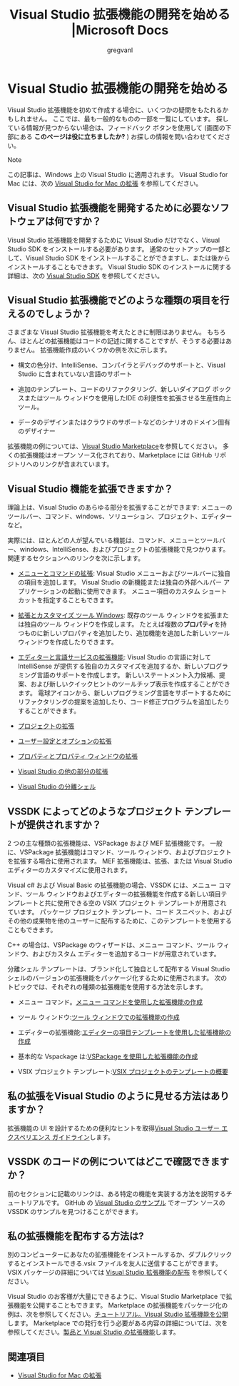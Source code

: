 ﻿---
title: Visual Studio 拡張機能の開発を始める |Microsoft Docs
ms.custom: ''
ms.date: 09/18/2017
ms.technology:
- vs-ide-sdk
ms.topic: conceptual
helpviewer_keywords:
- getting started, Visual Studio integration
- Visual Studio, integration
ms.assetid: 8fe5e2ab-a424-4173-9d39-dd082c4d58d0
author: gregvanl
ms.author: gregvanl
manager: douge
ms.workload:
- vssdk
ms.openlocfilehash: eaae915b8e201b5596bdd435c432ffccfa9ad8c3
ms.sourcegitcommit: 159ed9d4f56cdc1dff2fd19d9dffafe77e46cd4e
ms.translationtype: MT
ms.contentlocale: ja-JP
ms.lasthandoff: 12/21/2018
ms.locfileid: "53739920"
---
# <a name="starting-to-develop-visual-studio-extensions"></a>Visual Studio 拡張機能の開発を始める

Visual Studio 拡張機能を初めて作成する場合に、いくつかの疑問をもたれるかもしれません。 ここでは、最も一般的なものの一部を一覧にしています。 探している情報が見つからない場合は、フィードバック ボタンを使用して (画面の下部にある **このページは役に立ちましたか?** ) お探しの情報を問い合わせてください。

> [!NOTE]
> この記事は、Windows 上の Visual Studio に適用されます。 Visual Studio for Mac には、次の [Visual Studio for Mac の拡張](/visualstudio/mac/extending-visual-studio-mac) を参照してください。

## <a name="what-software-do-i-need-to-develop-visual-studio-extensions"></a>Visual Studio 拡張機能を開発するために必要なソフトウェアは何ですか？

Visual Studio 拡張機能を開発するために Visual Studio だけでなく、Visual Studio SDK をインストールする必要があります。 通常のセットアップの一部として、Visual Studio SDK をインストールすることができますし、または後からインストールすることもできます。 Visual Studio SDK のインストールに関する詳細は、次の [Visual Studio SDK](../extensibility/visual-studio-sdk.md) を参照してください。

## <a name="what-kinds-of-things-can-i-do-with-visual-studio-extensions"></a>Visual Studio 拡張機能でどのような種類の項目を行えるのでしょうか？

さまざまな Visual Studio 拡張機能を考えたときに制限はありません。 もちろん、ほとんどの拡張機能はコードの記述に関することですが、そうする必要はありません。 拡張機能作成のいくつかの例を次に示します。

- 構文の色分け、IntelliSense、コンパイラとデバッグのサポートと、Visual Studio に含まれていない言語のサポート

- 追加のテンプレート、コードのリファクタリング、新しいダイアログ ボックスまたはツール ウィンドウを使用したIDE の利便性を拡張させる生産性向上ツール。

- データのデザインまたはクラウドのサポートなどのシナリオのドメイン固有のデザイナー

拡張機能の例については、[Visual Studio Marketplace](https://marketplace.visualstudio.com/vs)を参照してください。 多くの拡張機能はオープン ソース化されており、Marketplace には GitHub リポジトリへのリンクが含まれています。

## <a name="which-visual-studio-features-can-i-extend"></a>Visual Studio 機能を拡張できますか？

理論上は、Visual Studio のあらゆる部分を拡張することができます: メニューのツールバー、コマンド、windows、ソリューション、プロジェクト、エディターなど。

実際には、ほとんどの人が望んでいる機能は、コマンド、メニューとツールバー、windows、IntelliSense、およびプロジェクトの拡張機能で見つかります。 関連するセクションへのリンクを次に示します。

-   [メニューとコマンドの拡張](../extensibility/extending-menus-and-commands.md): Visual Studio メニューおよびツールバーに独自の項目を追加します。 Visual Studio の新機能または独自の外部ヘルパー アプリケーションの起動に使用できます。 メニュー項目のカスタム ショートカットを指定することもできます。

-   [拡張とカスタマイズ ツール Windows](../extensibility/extending-and-customizing-tool-windows.md): 既存のツール ウィンドウを拡張または独自のツール ウィンドウを作成します。 たとえば複数の**プロパティ**を持つものに新しいプロパティを追加したり、追加機能を追加した新しいツール ウィンドウを作成したりできます。

-   [エディターと言語サービスの拡張機能](../extensibility/editor-and-language-service-extensions.md): Visual Studio の言語に対して IntelliSense が提供する独自のカスタマイズを追加するか、新しいプログラミング言語のサポートを作成します。 新しいステートメント入力候補、提案、および新しいクイックヒントのツールチップ表示を作成することができます。 電球アイコンから、新しいプログラミング言語をサポートするためにリファクタリングの提案を追加したり、コード修正プログラムを追加したりすることができます。

-   [プロジェクトの拡張](../extensibility/extending-projects.md)

-   [ユーザー設定とオプションの拡張](../extensibility/extending-user-settings-and-options.md)

-   [プロパティとプロパティ ウィンドウの拡張](../extensibility/extending-properties-and-the-property-window.md)

-   [Visual Studio の他の部分の拡張](../extensibility/extending-other-parts-of-visual-studio.md)

-   [Visual Studio の分離シェル](/visualstudio/extensibility/shell/visual-studio-isolated-shell)

##  <a name="BKMK_ProjectTemplate"></a> VSSDK によってどのようなプロジェクト テンプレートが提供されますか？
 2 つの主な種類の拡張機能は、VSPackage および MEF 拡張機能です。 一般に、VSPackage 拡張機能はコマンド、ツール ウィンドウ、およびプロジェクトを拡張する場合に使用されます。 MEF 拡張機能は、拡張、または Visual Studio エディターのカスタマイズに使用されます。

 Visual c# および Visual Basic の拡張機能の場合、VSSDK には、メニュー コマンド、ツール ウィンドウおよびエディターの拡張機能を作成する新しい項目テンプレートと共に使用できる空の VSIX プロジェクト テンプレートが用意されています。 パッケージ プロジェクト テンプレート、コード スニペット、およびその他の成果物を他のユーザーに配布するために、このテンプレートを使用することもできます。

 C++ の場合は、VSPackage のウィザードは、メニュー コマンド、ツール ウィンドウ、およびカスタム エディターを追加するコードが用意されています。

 分離シェル テンプレートは、ブランド化して独自として配布する Visual Studio シェルのバージョンの拡張機能をパッケージ化するために使用されます。 次のトピックでは、それぞれの種類の拡張機能を使用する方法を示します。

-   メニュー コマンド。[メニュー コマンドを使用した拡張機能の作成](../extensibility/creating-an-extension-with-a-menu-command.md)

-   ツール ウィンドウ:[ツール ウィンドウでの拡張機能の作成](../extensibility/creating-an-extension-with-a-tool-window.md)

-   エディターの拡張機能:[エディターの項目テンプレートを使用した拡張機能の作成](../extensibility/creating-an-extension-with-an-editor-item-template.md)

-   基本的な Vspackage は:[VSPackage を使用した拡張機能の作成](../extensibility/creating-an-extension-with-a-vspackage.md)

-   VSIX プロジェクト テンプレート:[VSIX プロジェクトのテンプレートの概要](../extensibility/getting-started-with-the-vsix-project-template.md)

## <a name="how-do-i-get-my-extension-to-look-like-visual-studio"></a>私の拡張をVisual Studio のように見せる方法はありますか？
 拡張機能の UI を設計するための便利なヒントを取得[Visual Studio ユーザー エクスペリエンス ガイドライン](../extensibility/ux-guidelines/visual-studio-user-experience-guidelines.md)します。

## <a name="where-can-i-find-examples-of-vssdk-code"></a>VSSDK のコードの例についてはどこで確認できますか？
 前のセクションに記載のリンクは、ある特定の機能を実装する方法を説明するチュートリアルです。 GitHub の [Visual Studio のサンプル](https://github.com/Microsoft/VSSDK-Extensibility-Samples) でオープン ソースの VSSDK のサンプルを見つけることができます。

## <a name="how-can-i-distribute-my-extension"></a>私の拡張機能を配布する方法は?
 別のコンピューターにあなたの拡張機能をインストールするか、ダブルクリックするとインストールできる.vsix ファイルを友人に送信することができます。 VSIX パッケージの詳細については [Visual Studio 拡張機能の配布](../extensibility/shipping-visual-studio-extensions.md) を参照してください。

 Visual Studio のお客様が大量にできるように、Visual Studio Marketplace で拡張機能を公開することもできます。 Marketplace の拡張機能をパッケージ化の例は、次を参照してください。[チュートリアル。Visual Studio 拡張機能を公開](../extensibility/walkthrough-publishing-a-visual-studio-extension.md)します。 Marketplace での発行を行う必要がある内容の詳細については、次を参照してください。[製品と Visual Studio の拡張機能](/azure/devops/extend/overview?view=vsts)します。

## <a name="see-also"></a>関連項目

- [Visual Studio for Mac の拡張](/visualstudio/mac/extending-visual-studio-mac)
